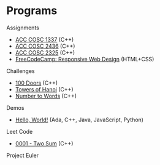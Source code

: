 # Programs

Assignments
- [ACC COSC 1337](./assignments/acc-cosc-1337/) (C++)
- [ACC COSC 2436](./assignments/acc-cosc-2436/) (C++)
- [ACC COSC 2325](./assignments/acc-cosc-2325/) (C++)
- [FreeCodeCamp: Responsive Web Design](./assignments/free-code-camp/responsive-web-design/) (HTML+CSS)

Challenges
- [100 Doors](./programs/100-doors/index.md) (C++)
- [Towers of Hanoi](./programs/towers-of-hanoi/index.md) (C++)
- [Number to Words](./programs/number-to-words/index.md) (C++)

Demos
- [Hello, World!](./programs/hello-world/index.md) (Ada, C++, Java, JavaScript, Python)

Leet Code
- [0001 - Two Sum](./programs/two-sum/index.md) (C++)

Project Euler

